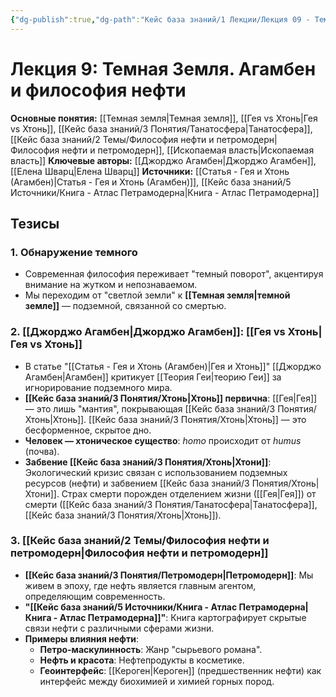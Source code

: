 ```yaml
---
{"dg-publish":true,"dg-path":"Кейс база знаний/1 Лекции/Лекция 09 - Темная Земля (Агамбен и философия нефти)","permalink":"/kejs-baza-znanij/1-lekczii/lekcziya-09-temnaya-zemlya-agamben-i-filosofiya-nefti/"}
---
```


# Лекция 9: Темная Земля. Агамбен и философия нефти

**Основные понятия:** [[Темная земля\|Темная земля]], [[Гея vs Хтонь\|Гея vs Хтонь]], [[Кейс база знаний/3 Понятия/Танатосфера\|Танатосфера]], [[Кейс база знаний/2 Темы/Философия нефти и петромодерн\|Философия нефти и петромодерн]], [[Ископаемая власть\|Ископаемая власть]]
**Ключевые авторы:** [[Джорджо Агамбен\|Джорджо Агамбен]], [[Елена Шварц\|Елена Шварц]]
**Источники:** [[Статья - Гея и Хтонь (Агамбен)\|Статья - Гея и Хтонь (Агамбен)]], [[Кейс база знаний/5 Источники/Книга - Атлас Петрамодерна\|Книга - Атлас Петрамодерна]]

## Тезисы

### 1. Обнаружение темного
- Современная философия переживает "темный поворот", акцентируя внимание на жутком и непознаваемом.
- Мы переходим от "светлой земли" к **[[Темная земля\|темной земле]]** — подземной, связанной со смертью.

### 2. [[Джорджо Агамбен\|Джорджо Агамбен]]: [[Гея vs Хтонь\|Гея vs Хтонь]]
- В статье "[[Статья - Гея и Хтонь (Агамбен)\|Гея и Хтонь]]" [[Джорджо Агамбен\|Агамбен]] критикует [[Теория Геи\|теорию Геи]] за игнорирование подземного мира.
- **[[Кейс база знаний/3 Понятия/Хтонь\|Хтонь]] первична**: [[Гея\|Гея]] — это лишь "мантия", покрывающая [[Кейс база знаний/3 Понятия/Хтонь\|Хтонь]]. [[Кейс база знаний/3 Понятия/Хтонь\|Хтонь]] — это бесформенное, скрытое дно.
- **Человек — хтоническое существо**: *homo* происходит от *humus* (почва).
- **Забвение [[Кейс база знаний/3 Понятия/Хтонь\|Хтони]]**: Экологический кризис связан с использованием подземных ресурсов (нефти) и забвением [[Кейс база знаний/3 Понятия/Хтонь\|Хтони]]. Страх смерти порожден отделением жизни ([[Гея\|Гея]]) от смерти ([[Кейс база знаний/3 Понятия/Танатосфера\|Танатосфера]], [[Кейс база знаний/3 Понятия/Хтонь\|Хтонь]]).

### 3. [[Кейс база знаний/2 Темы/Философия нефти и петромодерн\|Философия нефти и петромодерн]]
- **[[Кейс база знаний/3 Понятия/Петромодерн\|Петромодерн]]**: Мы живем в эпоху, где нефть является главным агентом, определяющим современность.
- **"[[Кейс база знаний/5 Источники/Книга - Атлас Петрамодерна\|Книга - Атлас Петрамодерна]]"**: Книга картографирует скрытые связи нефти с различными сферами жизни.
- **Примеры влияния нефти**:
    - **Петро-маскулинность**: Жанр "сырьевого романа".
    - **Нефть и красота**: Нефтепродукты в косметике.
    - **Геоинтерфейс**: [[Кероген\|Кероген]] (предшественник нефти) как интерфейс между биохимией и химией горных пород.
